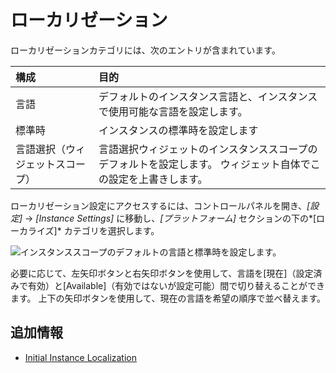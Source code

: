 # ローカリゼーション

ローカリゼーションカテゴリには、次のエントリが含まれています。

| 構成               | 目的                                                       |
| :--- | :--- |
| 言語               | デフォルトのインスタンス言語と、インスタンスで使用可能な言語を設定します。                    |
| 標準時              | インスタンスの標準時を設定します                                         |
| 言語選択（ウィジェットスコープ） | 言語選択ウィジェットのインスタンススコープのデフォルトを設定します。 ウィジェット自体でこの設定を上書きします。 |

ローカリゼーション設定にアクセスするには、コントロールパネルを開き、*[設定]* → *[Instance Settings]* に移動し、*[プラットフォーム]* セクションの下の*[ローカライズ]* カテゴリを選択します。

![インスタンススコープのデフォルトの言語と標準時を設定します。](./localization/images/01.png)

必要に応じて、左矢印ボタンと右矢印ボタンを使用して、言語を[現在]（設定済みで有効）と[Available]（有効ではないが設定可能）間で切り替えることができます。 上下の矢印ボタンを使用して、現在の言語を希望の順序で並べ替えます。

## 追加情報

  - [Initial Instance Localization](../../../installation-and-upgrades/setting-up-liferay/initial-instance-localization.md)
